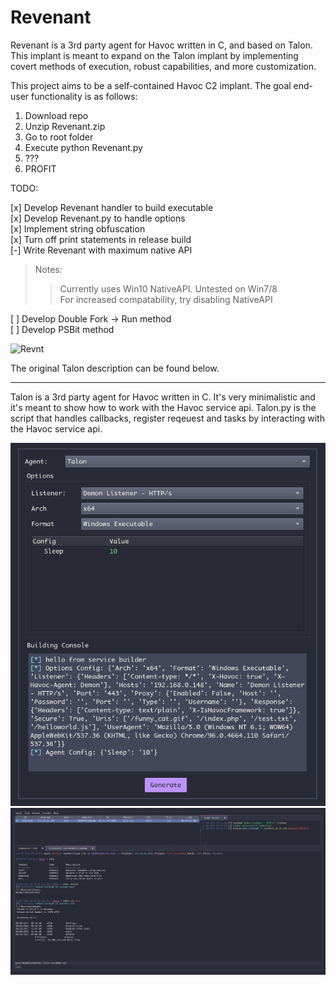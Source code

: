 # Revenant  

Revenant is a 3rd party agent for Havoc written in C, and based on Talon. This implant is meant to expand on the Talon implant by implementing covert methods of execution, robust capabilities, and more customization.

This project aims to be a self-contained Havoc C2 implant. The goal end-user functionality is as follows:

1) Download repo
2) Unzip Revenant.zip
3) Go to root folder
4) Execute python Revenant.py
5) ???
6) PROFIT


TODO:

[x] Develop Revenant handler to build executable  
[x] Develop Revenant.py to handle options  
[x] Implement string obfuscation  
[x] Turn off print statements in release build  
[-] Write Revenant with maximum native API  
  >Notes:
>> Currently uses Win10 NativeAPI. Untested on Win7/8  
  For increased compatability, try disabling NativeAPI

[ ] Develop Double Fork -> Run method  
[ ] Develop PSBit method

![Revnt](https://user-images.githubusercontent.com/22229087/221742449-acd2862d-db89-4272-b07c-e9431734a7fc.png)


The original Talon description can be found below.

-------------------------------------------------------------------------------------------------------------------------------------------------------------------------

Talon is a 3rd party agent for Havoc written in C. It's very minimalistic and it's meant to show how to work with the Havoc service api.
Talon.py is the script that handles callbacks, register reqeuest and tasks by interacting with the Havoc service api. 

![Payload Generator](Assets/PayloadGenerator.png)
![Havoc Talon Interacted](Assets/HavocTalonInteract.png)

